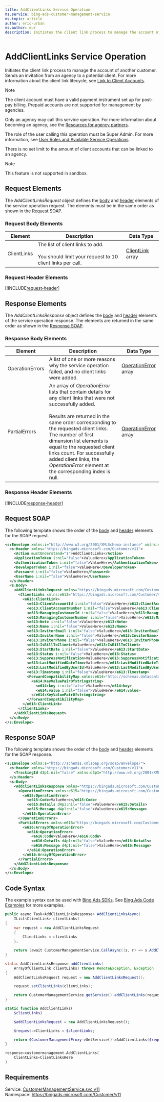 ```yaml
---
title: AddClientLinks Service Operation
ms.service: bing-ads-customer-management-service
ms.topic: article
author: eric-urban
ms.author: eur
description: Initiates the client link process to manage the account of another customer.
---
```

# AddClientLinks Service Operation
Initiates the client link process to manage the account of another customer. Sends an invitation from an agency to a potential client.  For more information about the client link lifecycle, see [Link to Client Accounts](~/guides/management-model-agencies.md#clientlink).

> [!NOTE]
> The client account must have a valid payment instrument set up for post-pay billing. Prepaid accounts are not supported for management by agencies.

Only an agency may call this service operation. For more information about becoming an agency, see the [Resources for agency partners](https://advertise.bingads.microsoft.com/en-us/resources/bing-partner-program/agency-resources).

The role of the user calling this operation must be Super Admin. For more information, see [User Roles and Available Service Operations](~/guides/customer-accounts.md#userroles).

There is no set limit to the amount of client accounts that can be linked to an agency.

> [!NOTE]
>This feature is not supported in sandbox.

## <a name="request"></a>Request Elements
The *AddClientLinksRequest* object defines the [body](#request-body) and [header](#request-header) elements of the service operation request. The elements must be in the same order as shown in the [Request SOAP](#request-soap). 

### <a name="request-body"></a>Request Body Elements

|Element|Description|Data Type|
|-----------|---------------|-------------|
|<a name="clientlinks"></a>ClientLinks|The list of client links to add.<br /><br />You should limit your request to 10 client links per call.|[ClientLink](clientlink.md) array|

### <a name="request-header"></a>Request Header Elements
[!INCLUDE[request-header](./includes/request-header.md)]

## <a name="response"></a>Response Elements
The *AddClientLinksResponse* object defines the [body](#response-body) and [header](#response-header) elements of the service operation response. The elements are returned in the same order as shown in the [Response SOAP](#response-soap).

### <a name="response-body"></a>Response Body Elements

|Element|Description|Data Type|
|-----------|---------------|-------------|
|<a name="operationerrors"></a>OperationErrors|A list of one or more reasons why the service operation failed, and no client links were added.|[OperationError](operationerror.md) array|
|<a name="partialerrors"></a>PartialErrors|An array of *OperationError* lists that contain details for any client links that were not successfully added.<br /><br />Results are returned in the same order corresponding to the requested client links. The number of first dimension list elements is equal to the requested client links count. For successfully added client links, the *OperationError* element at the corresponding index is null.|[OperationError](operationerror.md) array|

### <a name="response-header"></a>Response Header Elements
[!INCLUDE[response-header](./includes/response-header.md)]

## <a name="request-soap"></a>Request SOAP
The following template shows the order of the [body](#request-body) and [header](#request-header) elements for the SOAP request.

```xml
<s:Envelope xmlns:i="http://www.w3.org/2001/XMLSchema-instance" xmlns:s="http://schemas.xmlsoap.org/soap/envelope/">
  <s:Header xmlns="https://bingads.microsoft.com/Customer/v11">
    <Action mustUnderstand="1">AddClientLinks</Action>
    <ApplicationToken i:nil="false">ValueHere</ApplicationToken>
    <AuthenticationToken i:nil="false">ValueHere</AuthenticationToken>
    <DeveloperToken i:nil="false">ValueHere</DeveloperToken>
    <Password i:nil="false">ValueHere</Password>
    <UserName i:nil="false">ValueHere</UserName>
  </s:Header>
  <s:Body>
    <AddClientLinksRequest xmlns="https://bingads.microsoft.com/Customer/v11">
      <ClientLinks xmlns:e613="https://bingads.microsoft.com/Customer/v11/Entities" i:nil="false">
        <e613:ClientLink>
          <e613:ClientAccountId i:nil="false">ValueHere</e613:ClientAccountId>
          <e613:ClientAccountNumber i:nil="false">ValueHere</e613:ClientAccountNumber>
          <e613:ManagingCustomerId i:nil="false">ValueHere</e613:ManagingCustomerId>
          <e613:ManagingCustomerNumber i:nil="false">ValueHere</e613:ManagingCustomerNumber>
          <e613:Note i:nil="false">ValueHere</e613:Note>
          <e613:Name i:nil="false">ValueHere</e613:Name>
          <e613:InviterEmail i:nil="false">ValueHere</e613:InviterEmail>
          <e613:InviterName i:nil="false">ValueHere</e613:InviterName>
          <e613:InviterPhone i:nil="false">ValueHere</e613:InviterPhone>
          <e613:IsBillToClient>ValueHere</e613:IsBillToClient>
          <e613:StartDate i:nil="false">ValueHere</e613:StartDate>
          <e613:Status i:nil="false">ValueHere</e613:Status>
          <e613:SuppressNotification>ValueHere</e613:SuppressNotification>
          <e613:LastModifiedDateTime>ValueHere</e613:LastModifiedDateTime>
          <e613:LastModifiedByUserId>ValueHere</e613:LastModifiedByUserId>
          <e613:Timestamp i:nil="false">ValueHere</e613:Timestamp>
          <ForwardCompatibilityMap xmlns:e614="http://schemas.datacontract.org/2004/07/System.Collections.Generic" i:nil="false">
            <e614:KeyValuePairOfstringstring>
              <e614:key i:nil="false">ValueHere</e614:key>
              <e614:value i:nil="false">ValueHere</e614:value>
            </e614:KeyValuePairOfstringstring>
          </ForwardCompatibilityMap>
        </e613:ClientLink>
      </ClientLinks>
    </AddClientLinksRequest>
  </s:Body>
</s:Envelope>
```

## <a name="response-soap"></a>Response SOAP
The following template shows the order of the [body](#response-body) and [header](#response-header) elements for the SOAP response.

```xml
<s:Envelope xmlns:s="http://schemas.xmlsoap.org/soap/envelope/">
  <s:Header xmlns="https://bingads.microsoft.com/Customer/v11">
    <TrackingId d3p1:nil="false" xmlns:d3p1="http://www.w3.org/2001/XMLSchema-instance">ValueHere</TrackingId>
  </s:Header>
  <s:Body>
    <AddClientLinksResponse xmlns="https://bingads.microsoft.com/Customer/v11">
      <OperationErrors xmlns:e615="https://bingads.microsoft.com/Customer/v11/Exception" d4p1:nil="false" xmlns:d4p1="http://www.w3.org/2001/XMLSchema-instance">
        <e615:OperationError>
          <e615:Code>ValueHere</e615:Code>
          <e615:Details d4p1:nil="false">ValueHere</e615:Details>
          <e615:Message d4p1:nil="false">ValueHere</e615:Message>
        </e615:OperationError>
      </OperationErrors>
      <PartialErrors xmlns:e616="https://bingads.microsoft.com/Customer/v11/Exception" d4p1:nil="false" xmlns:d4p1="http://www.w3.org/2001/XMLSchema-instance">
        <e616:ArrayOfOperationError>
          <e616:OperationError>
            <e616:Code>ValueHere</e616:Code>
            <e616:Details d4p1:nil="false">ValueHere</e616:Details>
            <e616:Message d4p1:nil="false">ValueHere</e616:Message>
          </e616:OperationError>
        </e616:ArrayOfOperationError>
      </PartialErrors>
    </AddClientLinksResponse>
  </s:Body>
</s:Envelope>
```

## <a name="example"></a>Code Syntax
The example syntax can be used with [Bing Ads SDKs](~/guides/client-libraries.md). See [Bing Ads Code Examples](~/guides/code-examples.md) for more examples.
```csharp
public async Task<AddClientLinksResponse> AddClientLinksAsync(
	IList<ClientLink> clientLinks)
{
	var request = new AddClientLinksRequest
	{
		ClientLinks = clientLinks
	};

	return (await CustomerManagementService.CallAsync((s, r) => s.AddClientLinksAsync(r), request));
}
```
```java
static AddClientLinksResponse addClientLinks(
	ArrayOfClientLink clientLinks) throws RemoteException, Exception
{
	AddClientLinksRequest request = new AddClientLinksRequest();

	request.setClientLinks(clientLinks);

	return CustomerManagementService.getService().addClientLinks(request);
}
```
```php
static function AddClientLinks(
	$clientLinks)

	$addClientLinksRequest = new AddClientLinksRequest();

	$request->ClientLinks = $clientLinks;

	return $CustomerManagementProxy->GetService()->AddClientLinks($request);
}
```
```python
response=customermanagement.AddClientLinks(
	ClientLinks=ClientLinksHere
)
```

## Requirements
Service: [CustomerManagementService.svc v11](https://clientcenter.api.bingads.microsoft.com/Api/CustomerManagement/v11/CustomerManagementService.svc)  
Namespace: https://bingads.microsoft.com/Customer/v11  

